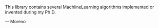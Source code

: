 This library contains several MachiineLearning algorithms implemented or invented during my Ph.D.

-- Moreno
